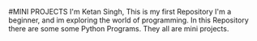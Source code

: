 #MINI PROJECTS
I'm Ketan Singh, This is my first Repository
I'm a beginner, and im exploring the world of programming.
In this Repository there are some some Python Programs. They all are mini projects.
